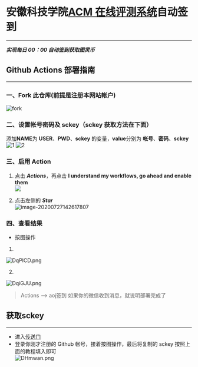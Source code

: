 # 安徽科技学院[ACM 在线评测系统](https://acm.webturing.com/)自动签到

---

**_实现每日 00：00 自动签到获取图灵币_**

## Github Actions 部署指南

---

### 一、Fork 此仓库(前提是注册本网站帐户)

![fork](https://i.loli.net/2020/07/27/jK5H8FLvt7aBeYX.png)

### 二、设置帐号密码及 sckey（sckey 获取方法在下面）

添加**NAME**为 **USER**、**PWD**、**sckey** 的变量，**value**分别为 **帐号**、**密码**、**sckey**
![1](https://s3.ax1x.com/2020/12/04/DHeah6.png)
![2](https://s3.ax1x.com/2020/12/04/DqpHqP.png)

### 三、启用 Action

1. 点击 **_Actions_**，再点击 **I understand my workflows, go ahead and enable them**  
   ![](https://i.loli.net/2020/07/27/pyQmdMHrOIz4x2f.png)

2. 点击左侧的 **_Star_**  
   ![image-20200727142617807](https://i.loli.net/2020/07/27/3cXnHYIbOxfQDZh.png)

### 四、查看结果

- 按图操作  
1.  
![DqPlCD.png](https://s3.ax1x.com/2020/12/04/DqPlCD.png)  

2.  
![DqiGJU.png](https://s3.ax1x.com/2020/12/04/DqiGJU.png)  

> Actions --> aoj签到
> 如果你的微信收到消息，就说明部署完成了

## 获取**sckey**

---

- 进入[传送门](http://sc.ftqq.com/?c=github&a=login)  
- 登录你刚才注册的 Github 帐号，接着按图操作，最后将复制的 sckey 按照上面的教程填入即可  
  ![DHmwan.png](https://s3.ax1x.com/2020/12/04/DHmwan.png)

